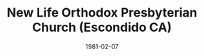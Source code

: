 ---
date: &id001 1981-02-07
end_date: null
location:
  address: null
  city: Escondido
  state: CA
minister:
- end: 1989-01-01
  name: Richard Kaufmann
  start: 1981-01-01
  type: Pastor
- end: 1985-01-01
  name: Douglass Swagerty
  start: 1984-01-01
  type: Associate Pastor
ministers:
- Richard Kaufmann
- Douglass Swagerty
name: New Life Orthodox Presbyterian Church
names: null
origination_date: *id001
raw_data: "AR Escondido\nNew Life Orthodox Presbyterian Church  (February 7, 1981\u2013\
  January 31, 1989)\n(transferred to the Presbyterian Church in America, January 31,\
  \ 1989)\nPastor: Richard Kaufmann, 1981\u201389\nAssoc. Pastor: Douglass Swagerty,\
  \ 1984\u201385"
received_from: null
states:
- CA
status:
  active: false
  end_date: 1989-01-31
  reason: transferred
  received_from: null
  withdrawal_to: Presbyterian Church in America
title: New Life Orthodox Presbyterian Church (Escondido CA)
year_established:
- 1981

---